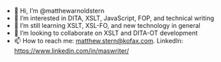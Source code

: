 - 👋 Hi, I’m @matthewarnoldstern
- 👀 I’m interested in DITA, XSLT, JavaScript, FOP, and technical writing
- 🌱 I’m still learning XSLT, XSL-FO, and new technology in general 
- 💞️ I’m looking to collaborate on XSLT and DITA-OT development
- 📫 How to reach me: matthew.stern@kofax.com. LinkedIn: https://www.linkedin.com/in/maswriter/

<!---
matthewarnoldstern/matthewarnoldstern is a ✨ special ✨ repository because its `README.md` (this file) appears on your GitHub profile.
You can click the Preview link to take a look at your changes.
--->
